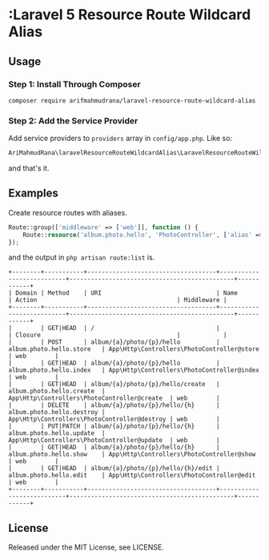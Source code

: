 # :Laravel 5 Resource Route Wildcard Alias

## Usage

### Step 1: Install Through Composer

```
composer require arifmahmudrana/laravel-resource-route-wildcard-alias
```

### Step 2: Add the Service Provider

Add service providers to  `providers` array in `config/app.php`. Like so:

```php
AriMahmudRana\laravelResourceRouteWildcardAlias\LaravelResourceRouteWildcardAliasServiceProvider::class
```
and that's it.

## Examples

Create resource routes with aliases.

```php
Route::group(['middleware' => ['web']], function () {
    Route::resource('album.photo.hello', 'PhotoController', ['alias' => ['album' => 'a', 'photo' => 'p', 'hello' => 'h']]);
});
```
and the output in `php artisan route:list` is.
```
+--------+-----------+------------------------------------+---------------------------+----------------------------------------------+------------+
| Domain | Method    | URI                                | Name                      | Action                                       | Middleware |
+--------+-----------+------------------------------------+---------------------------+----------------------------------------------+------------+
|        | GET|HEAD  | /                                  |                           | Closure                                      |            |
|        | POST      | album/{a}/photo/{p}/hello          | album.photo.hello.store   | App\Http\Controllers\PhotoController@store   | web        |
|        | GET|HEAD  | album/{a}/photo/{p}/hello          | album.photo.hello.index   | App\Http\Controllers\PhotoController@index   | web        |
|        | GET|HEAD  | album/{a}/photo/{p}/hello/create   | album.photo.hello.create  | App\Http\Controllers\PhotoController@create  | web        |
|        | DELETE    | album/{a}/photo/{p}/hello/{h}      | album.photo.hello.destroy | App\Http\Controllers\PhotoController@destroy | web        |
|        | PUT|PATCH | album/{a}/photo/{p}/hello/{h}      | album.photo.hello.update  | App\Http\Controllers\PhotoController@update  | web        |
|        | GET|HEAD  | album/{a}/photo/{p}/hello/{h}      | album.photo.hello.show    | App\Http\Controllers\PhotoController@show    | web        |
|        | GET|HEAD  | album/{a}/photo/{p}/hello/{h}/edit | album.photo.hello.edit    | App\Http\Controllers\PhotoController@edit    | web        |
+--------+-----------+------------------------------------+---------------------------+----------------------------------------------+------------+

```
    
## License

Released under the MIT License, see LICENSE.
